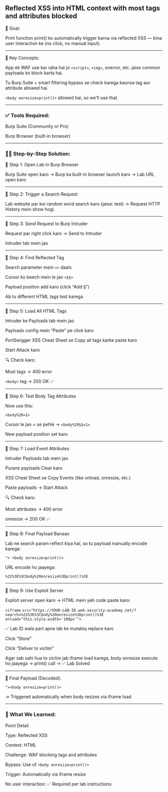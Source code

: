 ## Reflected XSS into HTML context with most tags and attributes blocked

🎯 Goal:

Print function print() ko automatically trigger karna via reflected XSS — bina user interaction ke (no click, no manual input).


---

🧠 Key Concepts:

App ek WAF use kar raha hai jo ```<script>```, ```<img>```, onerror, etc. jaise common payloads ko block karta hai.

Tu Burp Suite + smart filtering bypass se check karega kaunsa tag aur attribute allowed hai.

```<body onresize=print()>``` allowed hai, so we'll use that.



---

### ✅ Tools Required:

Burp Suite (Community or Pro)

Burp Browser (built-in browser)


---

### 🚶‍♂️ Step-by-Step Solution:

🔹 Step 1: Open Lab in Burp Browser

Burp Suite open karo → Burp ka built-in browser launch karo → Lab URL open karo


---

🔹 Step 2: Trigger a Search Request

Lab website par koi random word search karo (jaise: test)
→ Request HTTP History mein show hogi.


---

🔹 Step 3: Send Request to Burp Intruder

Request par right click karo → Send to Intruder

Intruder tab mein jao



---

🔹 Step 4: Find Reflected Tag

Search parameter mein ```<>``` daalo

Cursor ko beech mein le jao ```<§§>```

Payload position add karo (click “Add §”)

Ab tu different HTML tags test karega


---

🔹 Step 5: Load All HTML Tags

Intruder ke Payloads tab mein jao

Payloads config mein “Paste” pe click karo

PortSwigger XSS Cheat Sheet se Copy all tags karke paste karo

Start Attack karo


🔍 Check karo:

Most tags → 400 error

```<body>``` tag → 200 OK ✅


---

🔹 Step 6: Test Body Tag Attributes

Now use this:

```<body%20=1>```

Cursor le jao = se pehle → ```<body%20§§=1>```

New payload position set karo

---

🔹 Step 7: Load Event Attributes

Intruder Payloads tab mein jao

Purane payloads Clear karo

XSS Cheat Sheet se Copy Events (like onload, onresize, etc.)

Paste payloads → Start Attack


🔍 Check karo:

Most attributes → 400 error

onresize → 200 OK ✅


---

🔹 Step 8: Final Payload Banaao

Lab ne search param reflect kiya hai, so tu payload manually encode karega:

```"> <body onresize=print()>```

URL encode ho jaayega:

```%22%3E%3Cbody%20onresize%3Dprint()%3E```

---

🔹 Step 9: Use Exploit Server

Exploit server open karo → HTML mein yeh code paste karo:

```<iframe```
 ```src="https://YOUR-LAB-ID.web-security-academy.net/?search=%22%3E%3Cbody%20onresize%3Dprint()%3E``` ```onload="this.style.width='100px'">```

✅ Lab ID wala part apne lab ke mutabiq replace karo

Click “Store”

Click “Deliver to victim”


Agar sab sahi hua to victim jab iframe load karega, body onresize execute ho jaayega → print() call → ✅ Lab Solved

---

📌 Final Payload (Decoded):

```"><body onresize=print()>```

→ Triggered automatically when body resizes via iframe load


---

### 🧠 What We Learned:

Point	Detail

Type: Reflected XSS

Context: HTML

Challenge:	WAF blocking tags and attributes

Bypass: Use of ```<body onresize=print()>```

Trigger:	Automatically via iframe resize

No user interaction: ✅ Required per lab instructions